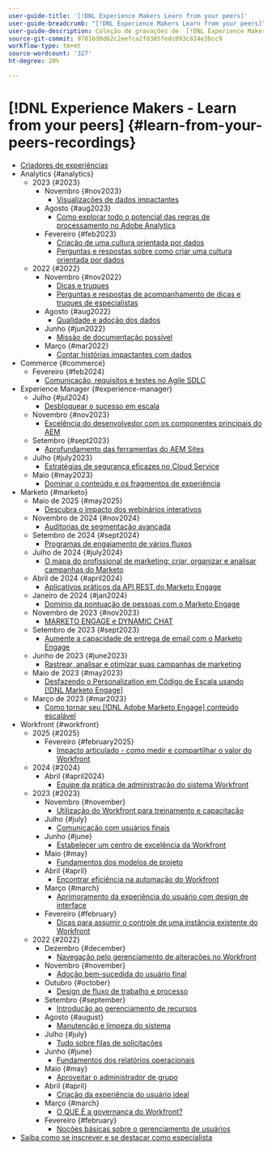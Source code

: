 ```yaml
---
user-guide-title: '[!DNL Experience Makers Learn from your peers]'
user-guide-breadcrumb: "[!DNL Experience Makers Learn from your peers]"
user-guide-description: Coleção de gravações de  [!DNL Experience Makers Learn from your peers]
source-git-commit: 97016d0d62c2eefca2fd305fedc093c814e3bcc9
workflow-type: tm+mt
source-wordcount: '327'
ht-degree: 20%

---
```



# [!DNL Experience Makers - Learn from your peers] {#learn-from-your-peers-recordings}

+ [Criadores de experiências](overview.md)
+ Analytics {#analytics}
   + 2023 {#2023}
      + Novembro {#nov2023}
         + [Visualizações de dados impactantes](analytics/nov2023/impactful-data-visualizations.md)
      + Agosto {#aug2023}
         + [Como explorar todo o potencial das regras de processamento no Adobe Analytics](analytics/aug2023/processing-rules.md)
      + Fevereiro {#feb2023}
         + [Criação de uma cultura orientada por dados](analytics/feb2023/data-driven-culture.md)
         + [Perguntas e respostas sobre como criar uma cultura orientada por dados](analytics/feb2023/data-driven-culture-q-and-a.md)
   + 2022 {#2022}
      + Novembro {#nov2022}
         + [Dicas e truques](analytics/nov2022/tips-and-tricks.md)
         + [Perguntas e respostas de acompanhamento de dicas e truques de especialistas](analytics/nov2022/tips-and-tricks-q-and-a.md)
      + Agosto {#aug2022}
         + [Qualidade e adoção dos dados](analytics/aug2022/data-quality.md)
      + Junho {#jun2022}
         + [Missão de documentação possível](analytics/june2022/mission-possible.md)
      + Março {#mar2022}
         + [Contar histórias impactantes com dados](analytics/mar2022/stories-with-data.md)
+ Commerce {#commerce}
   + Fevereiro {#feb2024}
      + [Comunicação, requisitos e testes no Agile SDLC](commerce/2024/agile-sdlc.md)
+ Experience Manager {#experience-manager}
   + Julho {#jul2024}
      + [Desbloquear o sucesso em escala](experience-manager/july2024/global-digital-presence.md)
   + Novembro {#nov2023}
      + [Excelência do desenvolvedor com os componentes principais do AEM](experience-manager/nov2023/core-components.md)
   + Setembro {#sept2023}
      + [Aprofundamento das ferramentas do AEM Sites](experience-manager/sept2023/aem-sites-tools.md)
   + Julho {#july2023}
      + [Estratégias de segurança eficazes no Cloud Service](experience-manager/july2023/effective-security-strategies-in-cloud-service.md)
   + Maio {#may2023}
      + [Dominar o conteúdo e os fragmentos de experiência](experience-manager/may2023/mastering-content-and-experience-fragments.md)
+ Marketo {#marketo}
   + Maio de 2025 {#may2025}
      + [Descubra o impacto dos webinários interativos](marketo/may2025/interactive-webinars.md)
   + Novembro de 2024 {#nov2024}
      + [Auditorias de segmentação avançada](marketo/nov2024/advanced-segmentation.md)
   + Setembro de 2024 {#sept2024}
      + [Programas de engajamento de vários fluxos](marketo/sept2024/multi-stream-engagement-programs.md)
   + Julho de 2024 {#july2024}
      + [O mapa do profissional de marketing: criar, organizar e analisar campanhas do Marketo](marketo/july2024/marketers-map-marketo-campaigns.md)
   + Abril de 2024 {#april2024}
      + [Aplicativos práticos da API REST do Marketo Engage](marketo/april2024/practical-applications-of-marketo-engage-rest-api.md)
   + Janeiro de 2024 {#jan2024}
      + [Domínio da pontuação de pessoas com o Marketo Engage](marketo/jan2024/person-scoring-mastery.md)
   + Novembro de 2023 {#nov2023}
      + [MARKETO ENGAGE e DYNAMIC CHAT](marketo/nov2023/dynamic-chat.md)
   + Setembro de 2023 {#sept2023}
      + [Aumente a capacidade de entrega de email com o Marketo Engage](marketo/sept2023/email-deliverability.md)
   + Junho de 2023 {#june2023}
      + [Rastrear, analisar e otimizar suas campanhas de marketing](marketo/june2023/marketing-campaigns.md)
   + Maio de 2023 {#may2023}
      + [Desfazendo o Personalization em Código de Escala usando  [!DNL Marketo Engage]](marketo/may2023/personalization-at-scale.md)
   + Março de 2023 {#mar2023}
      + [Como tornar seu  [!DNL Adobe Marketo Engage] conteúdo escalável](marketo/mar2023/templates-tokens-teamwork.md)
+ Workfront {#workfront}
   + 2025 {#2025}
      + Fevereiro {#february2025}
         + [Impacto articulado - como medir e compartilhar o valor do Workfront](workfront/2025/how-to-measure-and-share-workfront-value.md)
   + 2024 {#2024}
      + Abril {#april2024}
         + [Equipe da prática de administração do sistema Workfront](workfront/2024/04/staffing-your-workfront-system-admin-practice.md)
   + 2023 {#2023}
      + Novembro {#november}
         + [Utilização do Workfront para treinamento e capacitação](workfront/2023/11/using-workfront-for-training-and-enablement.md)
      + Julho {#july}
         + [Comunicação com usuários finais](workfront/2023/07/communicating-with-end-users.md)
      + Junho {#june}
         + [Estabelecer um centro de excelência da Workfront](workfront/2023/06/establishing-a-workfront-center-of-excellence.md)
      + Maio {#may}
         + [Fundamentos dos modelos de projeto](workfront/2023/05/foundations-of-project-templates.md)
      + Abril {#april}
         + [Encontrar eficiência na automação do Workfront](workfront/2023/04/finding-efficiencies-in-workfront-automation.md)
      + Março {#march}
         + [Aprimoramento da experiência do usuário com design de interface](workfront/2023/03/improving-user-experience-with-interface-design.md)
      + Fevereiro {#february}
         + [Dicas para assumir o controle de uma instância existente do Workfront](workfront/2023/02/tips-for-taking-over-an-existing-workfront-instance.md)
   + 2022 {#2022}
      + Dezembro {#december}
         + [Navegação pelo gerenciamento de alterações no Workfront](workfront/2022/12/navigating-change-management.md)
      + Novembro {#november}
         + [Adoção bem-sucedida do usuário final](workfront/2022/11/successful-end-user-adoption.md)
      + Outubro {#october}
         + [Design de fluxo de trabalho e processo](workfront/2022/10/workflow-and-process-design.md)
      + Setembro {#september}
         + [Introdução ao gerenciamento de recursos](workfront/2022/09/getting-started-with-resource-management.md)
      + Agosto {#august}
         + [Manutenção e limpeza do sistema](workfront/2022/08/system-maintenance-and-cleanup.md)
      + Julho {#july}
         + [Tudo sobre filas de solicitações](workfront/2022/07/all-about-request-queues.md)
      + Junho {#june}
         + [Fundamentos dos relatórios operacionais](workfront/2022/06/foundations-of-operational-reporting.md)
      + Maio {#may}
         + [Aproveitar o administrador de grupo](workfront/2022/05/leveraging-the-group-admin.md)
      + Abril {#april}
         + [Criação da experiência do usuário ideal](workfront/2022/04/designing-an-ideal-user-experience.md)
      + Março {#march}
         + [O QUE É a governança do Workfront?](workfront/2022/03/what-is-workfront-governance.md)
      + Fevereiro {#february}
         + [Noções básicas sobre o gerenciamento de usuários](workfront/2022/02/understanding-user-management.md)
+ [Saiba como se inscrever e se destacar como especialista](./adobe-champion-application.md)
